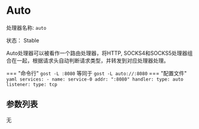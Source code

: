 # Auto

处理器名称: `auto`

状态： Stable

Auto处理器可以被看作一个路由处理器，将HTTP, SOCKS4和SOCKS5处理器组合在一起，根据请求头自动判断请求类型，并转发到对应处理器处理。

=== "命令行"
    ```
	gost -L :8080
	```
	等同于
    ```
	gost -L auto://:8080
	```
=== "配置文件"
    ```yaml
	services:
	- name: service-0
	  addr: ":8080"
	  handler:
		type: auto
	  listener:
		type: tcp
	```

## 参数列表

无